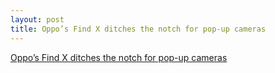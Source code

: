 ```yaml
---
layout: post
title: Oppo’s Find X ditches the notch for pop-up cameras
---
```


[Oppo’s Find X ditches the notch for pop-up cameras](https://www.theverge.com/circuitbreaker/2018/6/19/17476338/oppo-find-x-phone-announcement-specs-price)
